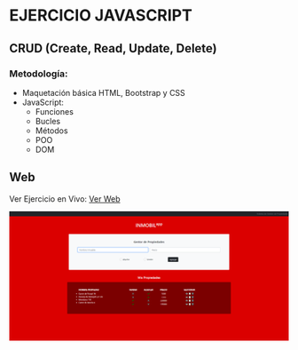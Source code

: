 # EJERCICIO JAVASCRIPT

## CRUD (Create, Read, Update, Delete)

### Metodología:
- Maquetación básica HTML, Bootstrap y CSS
- JavaScript: 
    - Funciones
    - Bucles
    - Métodos
    - POO
    - DOM

## Web
Ver Ejercicio en Vivo: [Ver Web](https://maomur.github.io/ejercicios-javascript-crud/)


![Screen Versión](https://github.com/maomur/ejercicios-javascript-crud/blob/main/img/inmobilapp.png)

